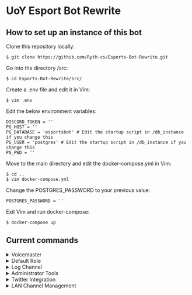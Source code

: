 # UoY Esport Bot Rewrite
## How to set up an instance of this bot

Clone this repository locally:<br/>
```console
$ git clone https://github.com/Ryth-cs/Esports-Bot-Rewrite.git
```

Go into the directory /src:
```console
$ cd Esports-Bot-Rewrite/src/
```

Create a .env file and edit it in Vim:
```console
$ vim .env
```

Edit the below environment variables:
```console
DISCORD_TOKEN = ''
PG_HOST = ''
PG_DATABASE = 'esportsbot' # Edit the startup script in /db_instance if you change this
PG_USER = 'postgres' # Edit the startup script in /db_instance if you change this
PG_PWD = ''
```

Move to the main directory and edit the docker-compose.yml in Vim:
```console
$ cd ..
$ vim docker-compose.yml
```

Change the POSTGRES_PASSWORD to your previous value:
```console
POSTGRES_PASSWORD = ''
```

Exit Vim and run docker-compose:
```console
$ docker-compose up
```

## Current commands
<details>
<summary>Voicemaster</summary>

### Voicemaster

##### !setvmmaster {channel_id}
Make the given ID a Voicemaster master

##### !getvmmasters
Get all the Voicemaster masters in the server

##### !removevmmaster {channel_id}
Remove the given ID as a Voicemaster master

##### !removeallmasters
Remove all Voicemaster masters from the server

##### !killallslaves
Kill all the Voicemaster slave channels in the server

##### !lockvm
Locks the Voicemaster slave you're currently in to the number of current members

##### !unlockvm
Unlocks the Voicemaster slave you're currently in
</details>

<details>
<summary>Default Role</summary>

### Default role

##### !setdefaultrole {@role or role_id}
Set the default role to the @'ed role or given role ID

##### !getdefaultrole
Gets the current default role value

##### !removedefaultrole
Removes the current default role
</details>

<details>
<summary>Log Channel</summary>

### Log Channel

##### !setlogchannel {#channel or channel_id}
Set the log channel to the #'ed channel or given role ID

##### !getlogchannel
Gets the current log channel value

##### !removelogchannel
Removes the current log channel value
</details>

<details>
<summary>Administrator Tools</summary>

### Administrator Tools

##### !clear
Clear the specified number of messages from the current text channel

##### !members
List the current number of members in the server
</details>

<details>
<summary>Twitter Integration</summary>

### Twitter Integration

##### !addtwitter {twitter_handle} {#channel or channel_id}
Add a Twitter handle to notify in the specified channel when they tweet or quote retweet

##### !removetwitter {twitter_handle}
Remove the given Twitter handle from notifications

##### !changetwitterchannel {twitter_handle} {#channel or channel_id}
Change the notify channel for the given Twitter handle

##### !getalltwitters
List all the current Twitter handles configured in the server
</details>

<details>
<summary>LAN Channel Management</summary>

### LAN Channel Management

##### !open-lan
Set the server's LAN signin channel as visible.

##### !close-lan
Set the server's LAN signin channel as invisible, remove the server's LAN role from all users, and reset the LAN signin menu.

##### !set-lan-signin-menu {menu_id}
Set the reaction menu to clear during `!close-menu`. This will also tell the bot which channel to set visibility for during `!open-lan`.

##### !set-shared-role {@role or role_id}
Set the role to deny signin channel visiblity to during `!close-menu`.

##### !set-lan-role {@role or role_id}
Set the role to remove from users during `!close-menu`.
</details>

